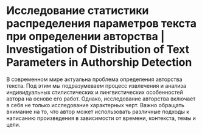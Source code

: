 # Исследование статистики распределения параметров текста при определении авторства | Investigation of Distribution of Text Parameters in Authorship Detection

В современном мире актуальна проблема определения авторства текста. Под этим мы подразумеваем процесс извлечения и анализа индивидуальных стилистических и лингвистических особенностей автора на основе его работ. Однако, исследование авторства включает в себя не только исследование характерных черт. Важно обращать внимание на то, что автор может использовать различные подходы к написанию произведения в зависимости от времени, контекста, темы и цели.
